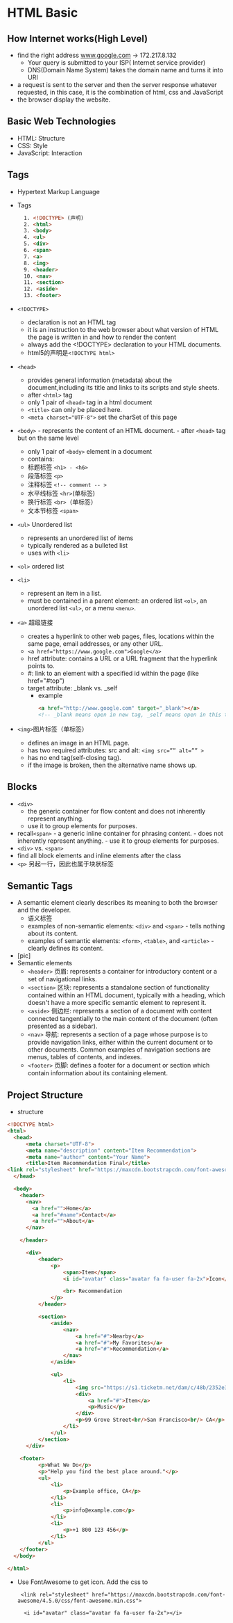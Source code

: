 # HTML Basic
## How Internet works(High Level)
  + ​find the right address www.google.com -> 172.217.8.132
    + Your query is submitted to your ISP( Internet service provider)
    + DNS(Domain Name System) takes the domain name  and turns it into URI
  + a request is sent to the server and then the server response whatever requested, in this case, it is the combination of html, css and JavaScript
  + the browser display the website. 
## Basic Web Technologies
  + HTML: Structure
  + CSS: Style
  + JavaScript: Interaction
## Tags
  + Hypertext Markup Language

  + Tags
    ```html
      1. <!DOCTYPE> (声明)
      2. <html>
      3. <body>
      4. <ul>
      5. <div>
      6. <span>
      7. <a>
      8. <img>
      9. <header>
      10. <nav>
      11. <section>
      12. <aside>
      13. <footer>
    ```

  + `<!DOCTYPE>` 
    + <!DOCTYPE> declaration is not an HTML tag
    - it is an instruction to the web browser about what version of HTML the page is written in and how to render the content
    - always add the <!DOCTYPE> declaration to your HTML documents.
    - html5的声明是`<!DOCTYPE html>`

  + `<head>`
    - provides general information (metadata) about the document,including its title and links to its scripts and style sheets.
    - after `<html>` tag
    - only 1 pair of `<head>` tag in a html document
    - `<title>` can only be placed here.
    - `<meta charset="UTF-8">` set the charSet of this page

  + `<body>`
    ​- represents the content of an HTML document.
    ​- after `<head>` tag but on the same level
    - only 1 pair of `<body>` element in a document
    - contains:
    - 标题标签 `<h1> - <h6>`
    - 段落标签 `<p>`
    - 注释标签 `<!-- comment -- >`
    - 水平线标签 `<hr>`(单标签)
    - 换行标签 `<br>`（单标签）
    - 文本节标签 `<span>`

  + `<ul>` Unordered list
    - represents an unordered list of items
    - typically rendered as a bulleted list
    - uses with `<li>`
  
  + `<ol>` ordered list

  + `<li>`
    - represent an item in a list.
    - must be contained in a parent element: an ordered list `<ol>`, an unordered list `<ul>`, or a menu `<menu>`.
  + `<a>` 超级链接
    - creates a hyperlink to other web pages, files, locations within the same page, email addresses, or any other URL.
    - `<a href="https://www.google.com">Google</a>`
    - href attribute: contains a URL or a URL fragment that the hyperlink points to.
    - #: link to an element with a specified id within the page (like href="#top")
    - target attribute: _blank vs. _self
      + example
        ```html
        <a href="http://www.google.com" target="_blank"></a>
        <!-- _blank means open in new tag, _self means open in this tag--->
        ```
  + `<img>`图片标签（单标签）
    - defines an image in an HTML page.
    - has two required attributes: src and alt: `<img src=”” alt=”” >`
    - has no end tag(self-closing tag).
    - if the image is broken, then the alternative name shows up.


## Blocks
  + `<div>`
    - the generic container for flow content and does not inherently represent anything.
    - use it to group elements for purposes.
  +  recall`<span>`
    - a generic inline container for phrasing content.
    - does not inherently represent anything.
    - use it to group elements for purposes.
  + `<div>` vs. `<span>`
  + find all block elements and inline elements after the class
  + `<p>` 另起一行，因此也属于块状标签

## Semantic Tags
  + A semantic element clearly describes its meaning to both the browser and the developer.
    - 语义标签
    - examples of non-semantic elements: `<div>` and `<span>` - tells nothing about its content.
    - examples of semantic elements: `<form>`, `<table>`, and `<article>` - clearly defines its content.
  + [pic]
  + Semantic elements
    - `<header>` 页眉:
    represents a container for introductory content or a set of navigational links.
    - `<section>` 区块:
    represents a standalone section of functionality contained within an HTML document, typically with a heading, which doesn't have a more specific semantic element to represent it.
    - `<aside>` 侧边栏:
    represents a section of a document with content connected tangentially to the main content of the document (often presented as a sidebar).
    - `<nav>` 导航:
    represents a section of a page whose purpose is to provide navigation links, either within the current document or to other documents. Common examples of navigation sections are menus, tables of contents, and indexes.
    - `<footer>` 页脚:
    defines a footer for a document or section which contain information about its containing element.

## Project Structure
  + structure
  ```html
  <!DOCTYPE html>
  <html>
    <head>
        <meta charset="UTF-8">
        <meta name="description" content="Item Recommendation">
        <meta name="author" content="Your Name">
        <title>Item Recommendation Final</title>
  <link rel="stylesheet" href="https://maxcdn.bootstrapcdn.com/font-awesome/4.5.0/css/font-awesome.min.css">
    </head>
  
    <body>
      <header>
        <nav>
          <a href="">Home</a>
          <a href="#name">Contact</a>
          <a href="">About</a>
        </nav>

      </header>
  
        <div>
            <header>
                <p>
                    <span>Item</span>
                    <i id="avatar" class="avatar fa fa-user fa-2x">Icon</i>

                    <br> Recommendation
                </p>
            </header>
  
            <section>
                <aside>
                    <nav>
                        <a href="#">Nearby</a>
                        <a href="#">My Favorites</a>
                        <a href="#">Recommendation</a>
                    </nav>
                </aside>
  
                <ul>
                    <li>
                        <img src="https://s1.ticketm.net/dam/c/48b/2352e3b5-8496-496b-97a3-e605177e848b_105851_ARTIST_PAGE_3_2.jpg" />
                        <div>
                            <a href="#">Item</a>
                            <p>Music</p>
                        </div>
                        <p>99 Grove Street<br/>San Francisco<br/> CA</p>
                    </li>
                </ul>
            </section>
        </div>
      
      <footer>
            <p>What We Do</p>
            <p>"Help you find the best place around."</p>
            <ul>
                <li>
                    <p>Example office, CA</p>
                </li>
                <li>
                    <p>info@example.com</p>
                </li>
                <li>
                    <p>+1 800 123 456</p>
                </li>
            </ul>
      </footer>  
    </body>
    
  </html>
  ```

  + Use FontAwesome to get icon. Add the css to <head>
    ```
     <link rel="stylesheet" href="https://maxcdn.bootstrapcdn.com/font-awesome/4.5.0/css/font-awesome.min.css">

      <i id="avatar" class="avatar fa fa-user fa-2x"></i>
    ```